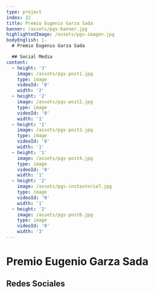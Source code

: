 ```yaml
---
type: project
index: 22
title: Premio Eugenio Garza Sada
banner: /assets/pgs-banner.jpg
highlightedImage: /assets/pgs-imagen.jpg
bodyEnglish: |-
  # Premio Eugenio Garza Sada

  ## Social Media
content:
  - height: '3'
    image: /assets/pgs-post1.jpg
    type: image
    videoId: '0'
    width: '2'
  - height: '2'
    image: /assets/pgs-post2.jpg
    type: image
    videoId: '0'
    width: '1'
  - height: '1'
    image: /assets/pgs-post3.jpg
    type: image
    videoId: '0'
    width: '1'
  - height: '1'
    image: /assets/pgs-post4.jpg
    type: image
    videoId: '0'
    width: '1'
  - height: '2'
    image: /assets/pgs-instastorie7.jpg
    type: image
    videoId: '0'
    width: '1'
  - height: '2'
    image: /assets/pgs-post6.jpg
    type: image
    videoId: '0'
    width: '3'
---
```

# Premio Eugenio Garza Sada

## Redes Sociales

